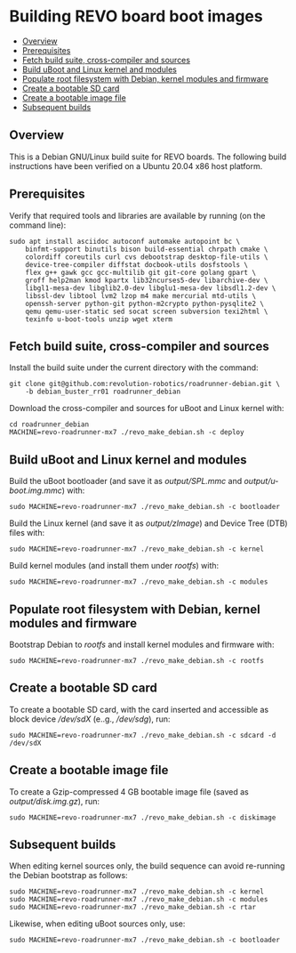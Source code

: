 # Building REVO board boot images

- [Overview](#overview)
- [Prerequisites](#prerequisites)
- [Fetch build suite, cross-compiler and sources](#fetch-build-suite-cross-compiler-and-sources)
- [Build uBoot and Linux kernel and modules](#build-uboot-and-linux-kernel-and-modules)
- [Populate root filesystem with Debian, kernel modules and firmware](#populate-root-filesystem-with-debian-kernel-modules-and-firmware)
- [Create a bootable SD card](#create-a-bootable-sd-card)
- [Create a bootable image file](#create-a-bootable-image-file)
- [Subsequent builds](#subsequent-builds)

## Overview
This is a Debian GNU/Linux build suite for REVO boards.
The following build instructions have been verified on a Ubuntu 20.04 x86 host platform.

## Prerequisites
Verify that required tools and libraries are available by running (on the command line):
```shell
sudo apt install asciidoc autoconf automake autopoint bc \
    binfmt-support binutils bison build-essential chrpath cmake \
    colordiff coreutils curl cvs debootstrap desktop-file-utils \
    device-tree-compiler diffstat docbook-utils dosfstools \
    flex g++ gawk gcc gcc-multilib git git-core golang gpart \
    groff help2man kmod kpartx lib32ncurses5-dev libarchive-dev \
    libgl1-mesa-dev libglib2.0-dev libglu1-mesa-dev libsdl1.2-dev \
    libssl-dev libtool lvm2 lzop m4 make mercurial mtd-utils \
    openssh-server python-git python-m2crypto python-pysqlite2 \
    qemu qemu-user-static sed socat screen subversion texi2html \
    texinfo u-boot-tools unzip wget xterm
```
## Fetch build suite, cross-compiler and sources
Install the build suite under the current directory with the command:
```shell
git clone git@github.com:revolution-robotics/roadrunner-debian.git \
    -b debian_buster_rr01 roadrunner_debian
```
Download the cross-compiler and sources for uBoot and Linux kernel with:
```shell
cd roadrunner_debian
MACHINE=revo-roadrunner-mx7 ./revo_make_debian.sh -c deploy
```
## Build uBoot and Linux kernel and modules
Build the uBoot bootloader (and save it as _output/SPL.mmc_ and _output/u-boot.img.mmc_) with:
```shell
sudo MACHINE=revo-roadrunner-mx7 ./revo_make_debian.sh -c bootloader
```
Build the Linux kernel (and save it as _output/zImage_) and Device Tree (DTB) files with:
```shell
sudo MACHINE=revo-roadrunner-mx7 ./revo_make_debian.sh -c kernel
```
Build kernel modules (and install them under _rootfs_) with:
```shell
sudo MACHINE=revo-roadrunner-mx7 ./revo_make_debian.sh -c modules
```
## Populate root filesystem with Debian, kernel modules and firmware
Bootstrap Debian to _rootfs_ and install kernel modules and firmware with:
```shell
sudo MACHINE=revo-roadrunner-mx7 ./revo_make_debian.sh -c rootfs
```
## Create a bootable SD card
To create a bootable SD card, with the card inserted and accessible as block device _/dev/sdX_ (e..g., _/dev/sdg_), run:
```shell
sudo MACHINE=revo-roadrunner-mx7 ./revo_make_debian.sh -c sdcard -d /dev/sdX
```
## Create a bootable image file
To create a Gzip-compressed 4 GB bootable image file (saved as
_output/disk.img.gz_), run:
```shell
sudo MACHINE=revo-roadrunner-mx7 ./revo_make_debian.sh -c diskimage
```
## Subsequent builds
When editing kernel sources only, the build sequence can avoid
re-running the Debian bootstrap as follows:
```shell
sudo MACHINE=revo-roadrunner-mx7 ./revo_make_debian.sh -c kernel
sudo MACHINE=revo-roadrunner-mx7 ./revo_make_debian.sh -c modules
sudo MACHINE=revo-roadrunner-mx7 ./revo_make_debian.sh -c rtar
```
Likewise, when editing uBoot sources only, use:
```shell
sudo MACHINE=revo-roadrunner-mx7 ./revo_make_debian.sh -c bootloader
```
